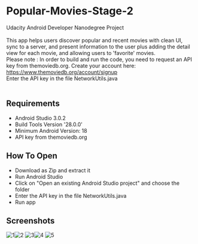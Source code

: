 # Popular-Movies-Stage-2

Udacity Android Developer Nanodegree Project </br></br>
This app helps users discover popular and recent movies with clean UI, sync to a server, and present information to the user plus adding the detail view for each movie, and allowing users to 'favorite' movies.  </br>
Please note : In order to build and run the code, you need to request an API key from themoviedb.org. Create your account here:
https://www.themoviedb.org/account/signup </br>
Enter the API key in the file NetworkUtils.java </br></br>

## Requirements
- Android Studio 3.0.2
- Build Tools Version '28.0.0'
- Minimum Android Version: 18
- API key from themoviedb.org

## How To Open
- Download as Zip and extract it
- Run Android Studio
- Click on "Open an existing Android Studio project" and choose the folder
- Enter the API key in the file NetworkUtils.java
- Run app

## Screenshots

![1](https://user-images.githubusercontent.com/45323928/49493623-ca3b5100-f82a-11e8-8471-14bd89964b28.png)![2](https://user-images.githubusercontent.com/45323928/49493626-ce676e80-f82a-11e8-91bf-8a0423f04ecf.png)
![3](https://user-images.githubusercontent.com/45323928/49493629-d2938c00-f82a-11e8-84a1-330ad73e1a87.png)![4](https://user-images.githubusercontent.com/45323928/49493637-d7f0d680-f82a-11e8-8f10-7ffb235afb66.png)
![5](https://user-images.githubusercontent.com/45323928/49493645-db845d80-f82a-11e8-93e7-93eb3292c651.png)
